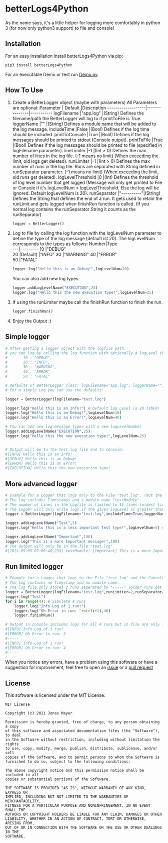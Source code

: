 # betterLogs4Python
As the name says, it's a little helper for logging more comfortably in python 3 (for now only python3 support) to file and console!

## Installation

For an easy installation install betterLogs4Python via pip:

```
pip3 install betterLogs4Python
```

For an executable Demo or test run [Demo.py](https://github.com/JonasMayerDev/betterLogs4Python/blob/main/LICENSE).

## How To Use

1. Create a BetterLogger object (maybe with parameters)
    All Parameters are optional:
    Parameter          | Default       |Description
    -------------------|---------------|-----------
    logFilename        |"app.log"      |(String) Defines the filename/path the BetterLogger will log to if printToFile is True.
    loggerName         |""             |(String) Defines a module name that will be added to the log message.
    includeTime        |False          |(Bool)   Defines if the log time should be included.
    printToConsole     |True           |(Bool)   Defines if the log messages should be printed to stdout (Console output).
    printToFile        |True           |(Bool)   Defines if the log messages should be printed to file (specified in logFilename parameter).
    lineLimiter        |-1             |(Int > 0) Defines the max number of lines in the log file. (-1 means no limit) (When exceeding the limit, old logs get deleted).
    runLimiter         |-1             |(Int > 0) Defines the max number of runs in the log file. Runs are separated with String defined in runSeparator parameter. (-1 means no limit) (When exceeding the limit, old runs get deleted).
    logLevelThreshold  |0              |(Int)    Defines the threshold of log level number that get logged (Message will only get printed to File or Console if it's logLevelNum > logLevelThreshold. Else the log will be ignored. Default logLevelNum is 20).
    runSeparator       |"----------"|(String)   Defines the String that defines the end of a run. It gets used to retain the runLimit and gets logged when finishRun function is called. (If you normal log contains the runSeparator String it counts as the runSeparator)

    ```python
    logger = BetterLogger()
    ```

2. Log to file by calling the log function with the logLevelNum parameter to define the type of the log message (default ist 20).
    The logLevelNum corresponds to the types as follows:
    Number|Type  
    ---|---------
    10 |"DEBUG"  
    20  (Default) |"INFO" 
    30 |"WARNING"
    40 |"ERROR"  
    50 |"FATAL"  

    ```python
    logger.log("Hello this is an Debug!",logLevelNum=10)
    ```
    You can also add new log types:
    ```python
    logger.addLogLevelName("EXECUTION",25)
    logger.log("Hello this the new execution type!",logLevelNum=25)
    ```
3. If using the runLimiter maybe call the finishRun function to finish the run.
    ```python
    logger.finishRun()
    ```
4. Enjoy the Output :)

## Simple logger
```python
# After getting a logger object with the logfile path,
# you can log by calling the log function with optionally a logLevel that defines what type of log Message it is:
#       10 : "DEBUG",
#       20 : "INFO",
#       30 : "WARNING",
#       40 : "ERROR",
#       50 : "FATAL"

# Defaults of BetterLogger class: logFilename="app.log", loggerName="",includeTime=False,printToConsole=True,printToFile=True,lineLimiter=-1, runLimiter=-1, logLevelThreshold=0, runSeparator="----------"
# For a simple Log you can use the defaults!

logger = BetterLogger(logFilename="test.log")

logger.log("Hello this is an Info!") # Default log Level is 20 (INFO)
logger.log("Hello this is an Debug!",logLevelNum=10)
logger.log("Hello this is an Error!",logLevelNum=40)

# You can add new log message types with a new logLevelNumber
logger.addLogLevelName("EXECUTION",25)
logger.log("Hello this the new execution type!",logLevelNum=25)


# Output will be to the test.log file and to console:
#[INFO] Hello this is an Info!
#[DEBUG] Hello this is an Debug!
#[ERROR] Hello this is an Error!
#[EXECUTION] Hello this the new execution type!

```
## More advanced logger
```python
# Example for a Logger that logs only to the File "test.log". (Not the Console!)
# The log includes Timestamps and a module name "testModule". 
# The number of Lines in the Logfile is limited to 15 lines (oldest lines get removed when exceded!).
# The Logger will only write logs if the given logLevel is greater than 10 (10 is not included)  
logger = BetterLogger(logFilename="test.log",includeTime=True,loggerName="testModule",printToConsole=False,printToFile=True,lineLimiter=15,logLevelThreshold=5)

logger.addLogLevelName("Test",5)
logger.log("Hello this is a less important Test type!",logLevelNum=5) # Won't get printed because the logLevel is not greater than the logLevelThreshold (5)

logger.addLogLevelName("Important",100)
logger.log("This is a more Important message!",100)
# The Output will only be in the file "test.log"
#[2021-09-05 07:00:40,239] testModule: [Important] This is a more Important message!
```

## Run limited logger 
```python
# Example for a Logger that logs to the File "test.log" and the Console.
# The Log contains no Timestamp and no module name. 
# The log file only stores 2 runs seperated by "-----" (older runs get deleted)
logger = BetterLogger(logFilename="test.log",runLimiter=2,runSeparator="-----")
logger.log("Test")
for i in range(4): # Simulate 4 runs
    logger.log("Info-Log of 1 run!")
    logger.log("Oh Error in run: "+str(i+1),40)
    logger.finishRun()

# Output in console includes logs for all 4 runs but in file are only logs for run 3 and 4 (last 2 runs):
#[INFO] Info-Log of 1 run!
#[ERROR] Oh Error in run: 3
#-----
#[INFO] Info-Log of 1 run!
#[ERROR] Oh Error in run: 4
#-----
```

When you notice any errors, have a problem using this software or have a suggestion for improvement, feel free to open an [issue](https://github.com/JonasMayerDev/betterLogs4Python/issues) or a [pull request](https://github.com/JonasMayerDev/betterLogs4Python/pulls) 

## License
This software is licensed under the MIT License:
```
MIT License

Copyright (c) 2021 Jonas Mayer

Permission is hereby granted, free of charge, to any person obtaining a copy
of this software and associated documentation files (the "Software"), to deal
in the Software without restriction, including without limitation the rights
to use, copy, modify, merge, publish, distribute, sublicense, and/or sell
copies of the Software, and to permit persons to whom the Software is
furnished to do so, subject to the following conditions:

The above copyright notice and this permission notice shall be included in all
copies or substantial portions of the Software.

THE SOFTWARE IS PROVIDED "AS IS", WITHOUT WARRANTY OF ANY KIND, EXPRESS OR
IMPLIED, INCLUDING BUT NOT LIMITED TO THE WARRANTIES OF MERCHANTABILITY,
FITNESS FOR A PARTICULAR PURPOSE AND NONINFRINGEMENT. IN NO EVENT SHALL THE
AUTHORS OR COPYRIGHT HOLDERS BE LIABLE FOR ANY CLAIM, DAMAGES OR OTHER
LIABILITY, WHETHER IN AN ACTION OF CONTRACT, TORT OR OTHERWISE, ARISING FROM,
OUT OF OR IN CONNECTION WITH THE SOFTWARE OR THE USE OR OTHER DEALINGS IN THE
SOFTWARE.
```
